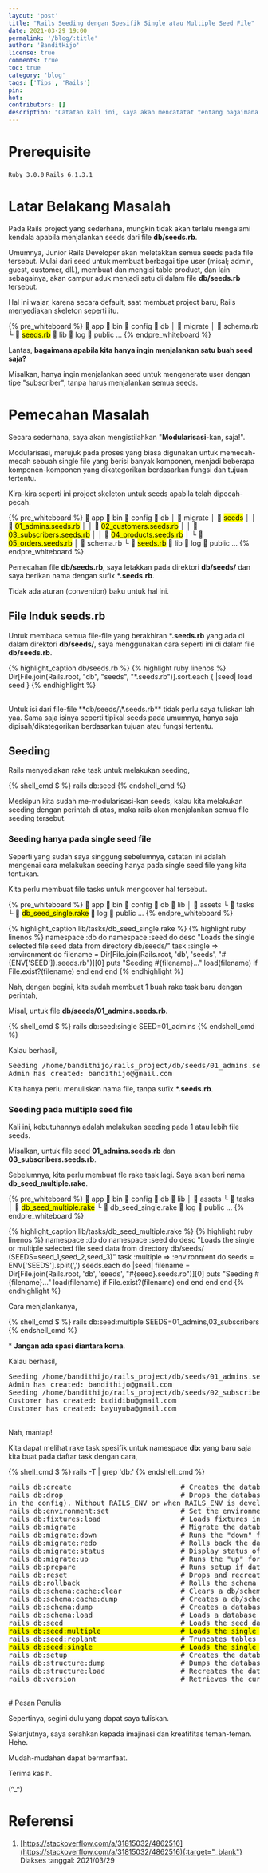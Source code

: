 ```yaml
---
layout: 'post'
title: "Rails Seeding dengan Spesifik Single atau Multiple Seed File"
date: 2021-03-29 19:00
permalink: '/blog/:title'
author: 'BanditHijo'
license: true
comments: true
toc: true
category: 'blog'
tags: ['Tips', 'Rails']
pin:
hot:
contributors: []
description: "Catatan kali ini, saya akan mencatatat tentang bagaimana mendiferensiasi seeds sesuai kategori tertentu dan juga menjalankan rails db:seed untuk single ataupun multiple spesifik file."
---
```


# Prerequisite

`Ruby 3.0.0` `Rails 6.1.3.1`

# Latar Belakang Masalah

Pada Rails project yang sederhana, mungkin tidak akan terlalu mengalami kendala apabila menjalankan seeds dari file **db/seeds.rb**.

Umumnya, Junior Rails Developer akan meletakkan semua seeds pada file tersebut. Mulai dari seed untuk membuat berbagai tipe user (misal; admin, guest, customer, dll.), membuat dan mengisi table product, dan lain sebagainya, akan campur aduk menjadi satu di dalam file **db/seeds.rb** tersebut.

Hal ini wajar, karena secara default, saat membuat project baru, Rails menyediakan skeleton seperti itu.

{% pre_whiteboard %}
 app
 bin
 config
 db
│  migrate
│  schema.rb
└  <mark>seeds.rb</mark>
 lib
 log
 public
...
{% endpre_whiteboard %}

Lantas, **bagaimana apabila kita hanya ingin menjalankan satu buah seed saja?**

Misalkan, hanya ingin menjalankan seed untuk mengenerate user dengan tipe "subscriber", tanpa harus menjalankan semua seeds.

# Pemecahan Masalah

Secara sederhana, saya akan mengistilahkan "**Modularisasi**-kan, saja!".

Modularisasi, merujuk pada proses yang biasa digunakan untuk memecah-mecah sebuah single file yang berisi banyak komponen, menjadi beberapa komponen-komponen yang dikategorikan berdasarkan fungsi dan tujuan tertentu.

Kira-kira seperti ini project skeleton untuk seeds apabila telah dipecah-pecah.

{% pre_whiteboard %}
 app
 bin
 config
 db
│  migrate
│  <mark>seeds</mark>
│ │  <mark>01_admins.seeds.rb</mark>
│ │  <mark>02_customers.seeds.rb</mark>
│ │  <mark>03_subscribers.seeds.rb</mark>
│ │  <mark>04_products.seeds.rb</mark>
│ └  <mark>05_orders.seeds.rb</mark>
│  schema.rb
└  <mark>seeds.rb</mark>
 lib
 log
 public
...
{% endpre_whiteboard %}

Pemecahan file **db/seeds.rb**, saya letakkan pada direktori **db/seeds/** dan saya berikan nama dengan sufix **\*.seeds.rb**.

Tidak ada aturan (convention) baku untuk hal ini.

## File Induk seeds.rb

Untuk membaca semua file-file yang berakhiran **\*.seeds.rb** yang ada di dalam direktori **db/seeds/**, saya menggunakan cara seperti ini di dalam file **db/seeds.rb**.

{% highlight_caption db/seeds.rb %}
{% highlight ruby linenos %}
Dir[File.join(Rails.root, "db", "seeds", "*.seeds.rb")].sort.each { |seed| load seed }
{% endhighlight %}

<br>
Untuk isi dari file-file **db/seeds/\*.seeds.rb** tidak perlu saya tuliskan lah yaa. Sama saja isinya seperti tipikal seeds pada umumnya, hanya saja dipisah/dikategorikan berdasarkan tujuan atau fungsi tertentu.

## Seeding

Rails menyediakan rake task untuk melakukan seeding,

{% shell_cmd $ %}
rails db:seed
{% endshell_cmd %}

Meskipun kita sudah me-modularisasi-kan seeds, kalau kita melakukan seeding dengan perintah di atas, maka rails akan menjalankan semua file seeding tersebut.

### Seeding hanya pada single seed file

Seperti yang sudah saya singgung sebelumnya, catatan ini adalah mengenai cara melakukan seeding hanya pada single seed file yang kita tentukan.

Kita perlu membuat file tasks untuk mengcover hal tersebut.

{% pre_whiteboard %}
 app
 bin
 config
 db
 lib
│  assets
└  tasks
  └  <mark>db_seed_single.rake</mark>
 log
 public
...
{% endpre_whiteboard %}

{% highlight_caption lib/tasks/db_seed_single.rake %}
{% highlight ruby linenos %}
namespace :db do
  namespace :seed do
    desc "Loads the single selected file seed data from directory db/seeds/"
    task :single => :environment do
      filename = Dir[File.join(Rails.root, 'db', 'seeds', "#{ENV['SEED']}.seeds.rb")][0]
      puts "Seeding #{filename}..."
      load(filename) if File.exist?(filename)
    end
  end
end
{% endhighlight %}

Nah, dengan begini, kita sudah membuat 1 buah rake task baru dengan perintah,

Misal, untuk file **db/seeds/01_admins.seeds.rb**.

{% shell_cmd $ %}
rails db:seed:single SEED=01_admins
{% endshell_cmd %}

Kalau berhasil,

<pre>
Seeding /home/bandithijo/rails_project/db/seeds/01_admins.seeds.rb...
Admin has created: bandithijo@gmail.com
</pre>

Kita hanya perlu menuliskan nama file, tanpa sufix **\*.seeds.rb**.

### Seeding pada multiple seed file

Kali ini, kebutuhannya adalah melakukan seeding pada 1 atau lebih file seeds.

Misalkan, untuk file seed **01_admins.seeds.rb** dan **03_subscribers.seeds.rb**.

Sebelumnya, kita perlu membuat fle rake task lagi. Saya akan beri nama **db_seed_multiple.rake**.

{% pre_whiteboard %}
 app
 bin
 config
 db
 lib
│  assets
└  tasks
  │  <mark>db_seed_multiple.rake</mark>
  └  db_seed_single.rake
 log
 public
...
{% endpre_whiteboard %}

{% highlight_caption lib/tasks/db_seed_multiple.rake %}
{% highlight ruby linenos %}
namespace :db do
  namespace :seed do
    desc "Loads the single or multiple selected file seed data from directory db/seeds/ (SEEDS=seed_1,seed_2,seed_3)"
    task :multiple => :environment do
      seeds = ENV['SEEDS'].split(',')
      seeds.each do |seed|
        filename = Dir[File.join(Rails.root, 'db', 'seeds', "#{seed}.seeds.rb")][0]
        puts "Seeding #{filename}..."
        load(filename) if File.exist?(filename)
      end
    end
  end
end
{% endhighlight %}

Cara menjalankanya,

{% shell_cmd $ %}
rails db:seed:multiple SEEDS=01_admins,03_subscribers
{% endshell_cmd %}

\* **Jangan ada spasi diantara koma**.

Kalau berhasil,

<pre>
Seeding /home/bandithijo/rails_project/db/seeds/01_admins.seeds.rb...
Admin has created: bandithijo@gmail.com
Seeding /home/bandithijo/rails_project/db/seeds/02_subscribers.seeds.rb...
Customer has created: budidibu@gmail.com
Customer has created: bayuyuba@gmail.com
</pre>


<br>
Nah, mantap!

Kita dapat melihat rake task spesifik untuk namespace **db:** yang baru saja kita buat pada daftar task dengan cara,

{% shell_cmd $ %}
rails -T | grep 'db:'
{% endshell_cmd %}

<pre>
rails db:create                          # Creates the database from DATABASE_URL or config/database.yml for the current RAILS_ENV (use db:create:all to create all databases in the config). Without RAILS_ENV or when RAILS_ENV is development, it defaults to creating the development and test databases, except when DATABASE_URL is present
rails db:drop                            # Drops the database from DATABASE_URL or config/database.yml for the current RAILS_ENV (use db:drop:all to drop all databases
in the config). Without RAILS_ENV or when RAILS_ENV is development, it defaults to dropping the development and test databases, except when DATABASE_URL is present
rails db:environment:set                 # Set the environment value for the database
rails db:fixtures:load                   # Loads fixtures into the current environment's database
rails db:migrate                         # Migrate the database (options: VERSION=x, VERBOSE=false, SCOPE=blog)
rails db:migrate:down                    # Runs the "down" for a given migration VERSION
rails db:migrate:redo                    # Rolls back the database one migration and re-migrates up (options: STEP=x, VERSION=x)
rails db:migrate:status                  # Display status of migrations
rails db:migrate:up                      # Runs the "up" for a given migration VERSION
rails db:prepare                         # Runs setup if database does not exist, or runs migrations if it does
rails db:reset                           # Drops and recreates the database from db/schema.rb for the current environment and loads the seeds
rails db:rollback                        # Rolls the schema back to the previous version (specify steps w/ STEP=n)
rails db:schema:cache:clear              # Clears a db/schema_cache.yml file
rails db:schema:cache:dump               # Creates a db/schema_cache.yml file
rails db:schema:dump                     # Creates a database schema file (either db/schema.rb or db/structure.sql, depending on `config.active_record.schema_format`)
rails db:schema:load                     # Loads a database schema file (either db/schema.rb or db/structure.sql, depending on `config.active_record.schema_format`) into the database
rails db:seed                            # Loads the seed data from db/seeds.rb
<mark>rails db:seed:multiple                   # Loads the single or multiple selected file seed data from directory db/seeds/ (SEEDS=seed_1,seed_2,seed_3)</mark>
rails db:seed:replant                    # Truncates tables of each database for current environment and loads the seeds
<mark>rails db:seed:single                     # Loads the single selected file seed data from directory db/seeds/ (SEEDS=seed_1)</mark>
rails db:setup                           # Creates the database, loads the schema, and initializes with the seed data (use db:reset to also drop the database first)
rails db:structure:dump                  # Dumps the database structure to db/structure.sql
rails db:structure:load                  # Recreates the databases from the structure.sql file
rails db:version                         # Retrieves the current schema version number
</pre>






<br>
# Pesan Penulis

Sepertinya, segini dulu yang dapat saya tuliskan.

Selanjutnya, saya serahkan kepada imajinasi dan kreatifitas teman-teman. Hehe.

Mudah-mudahan dapat bermanfaat.

Terima kasih.

(^_^)




# Referensi

1. [https://stackoverflow.com/a/31815032/4862516](https://stackoverflow.com/a/31815032/4862516){:target="_blank"}
<br>Diakses tanggal: 2021/03/29

